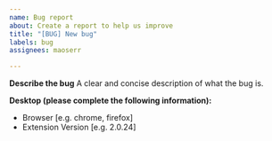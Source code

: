 ```yaml
---
name: Bug report
about: Create a report to help us improve
title: "[BUG] New bug"
labels: bug
assignees: maoserr

---
```


**Describe the bug**
A clear and concise description of what the bug is.

**Desktop (please complete the following information):**
 - Browser [e.g. chrome, firefox]
 - Extension Version [e.g. 2.0.24]
